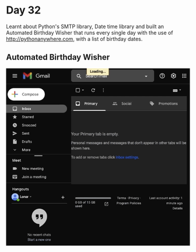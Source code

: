 # Day 32

Learnt about Python's SMTP library, Date time library and built an Automated Birthday Wisher that runs every single day with the use of http://pythonanywhere.com, with a list of birthday dates. 

## Automated Birthday Wisher

![birthday](birthday.gif)